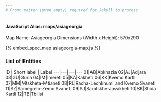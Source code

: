 ```yaml
---
# Front matter (even empty) required for Jekyll to process
---
```


#### JavaScript Alias: maps/asiageorgia

Map Name: Asiageorgia
Dimensions (Width x Height): 570x290



{% embed_spec_map asiageorgia-map.js %}

### List of Entities

ID | Short label | Label
---|---|---|---
01|AB|Abkhazia
02|AJ|Adjara
03|GU|Guria
04|IM|Imereti
05|KA|Kakheti
06|KK|Kvemo Kartli
07|MM|Mtskheta-Mtianeti
08|RL|Racha-Lechkhumi and Kvemo Svaneti
11|SZ|Samegrelo-Zemo Svaneti
09|SJ|Samtskhe-Javakheti
10|SK|Shida Kartli
12|TB|Tbilisi

